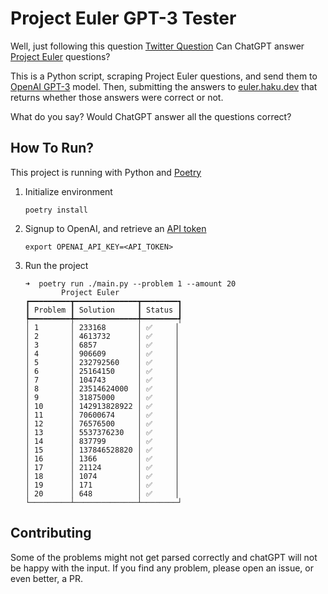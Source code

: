 # Project Euler GPT-3 Tester

Well, just following this question [Twitter Question](https://twitter.com/Arbel2025/status/1622223633853603841)
Can ChatGPT answer [Project Euler](https://projecteuler.net/) questions?

This is a Python script, scraping Project Euler questions, and send them to [OpenAI GPT-3](https://platform.openai.com/docs/models/gpt-3) model.
Then, submitting the answers to [euler.haku.dev](https://euler.haku.dev/) that returns whether those answers were correct or not.


What do you say?
Would ChatGPT answer all the questions correct?

## How To Run?

This project is running with Python and [Poetry](https://python-poetry.org/docs/#installation)


1. Initialize environment
    ```shell
    poetry install
    ```

1. Signup to OpenAI, and retrieve an [API token](https://platform.openai.com/docs/quickstart/build-your-application)
    ```shell
    export OPENAI_API_KEY=<API_TOKEN>
    ```

1. Run the project
    ```shell
    ➜  poetry run ./main.py --problem 1 --amount 20
            Project Euler           
    ┏━━━━━━━━━┳━━━━━━━━━━━━━━┳━━━━━━━━┓
    ┃ Problem ┃ Solution     ┃ Status ┃
    ┡━━━━━━━━━╇━━━━━━━━━━━━━━╇━━━━━━━━┩
    │ 1       │ 233168       │ ✅     │
    │ 2       │ 4613732      │ ✅     │
    │ 3       │ 6857         │ ✅     │
    │ 4       │ 906609       │ ✅     │
    │ 5       │ 232792560    │ ✅     │
    │ 6       │ 25164150     │ ✅     │
    │ 7       │ 104743       │ ✅     │
    │ 8       │ 23514624000  │ ✅     │
    │ 9       │ 31875000     │ ✅     │
    │ 10      │ 142913828922 │ ✅     │
    │ 11      │ 70600674     │ ✅     │
    │ 12      │ 76576500     │ ✅     │
    │ 13      │ 5537376230   │ ✅     │
    │ 14      │ 837799       │ ✅     │
    │ 15      │ 137846528820 │ ✅     │
    │ 16      │ 1366         │ ✅     │
    │ 17      │ 21124        │ ✅     │
    │ 18      │ 1074         │ ✅     │
    │ 19      │ 171          │ ✅     │
    │ 20      │ 648          │ ✅     │
    └─────────┴──────────────┴────────┘
    ```

## Contributing

Some of the problems might not get parsed correctly and chatGPT will not be happy with the input.
If you find any problem, please open an issue, or even better, a PR.